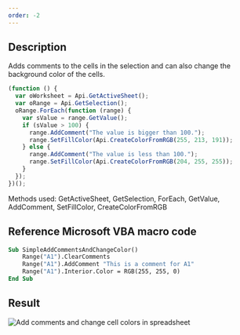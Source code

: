 ```yaml
---
order: -2
---
```


## Description

Adds comments to the cells in the selection and can also change the background color of the cells.

<!-- This code snippet is shown in the screenshot. -->

<!-- eslint-skip -->

```ts
(function () {
  var oWorksheet = Api.GetActiveSheet();
  var oRange = Api.GetSelection();
  oRange.ForEach(function (range) {
    var sValue = range.GetValue();
    if (sValue > 100) {
      range.AddComment("The value is bigger than 100.");
      range.SetFillColor(Api.CreateColorFromRGB(255, 213, 191));
    } else {
      range.AddComment("The value is less than 100.");
      range.SetFillColor(Api.CreateColorFromRGB(204, 255, 255));
    }
  });
})();
```

Methods used: GetActiveSheet, GetSelection, ForEach, GetValue, AddComment, SetFillColor, CreateColorFromRGB

## Reference Microsoft VBA macro code

<!-- code generated with AI -->

```vb
Sub SimpleAddCommentsAndChangeColor()
    Range("A1").ClearComments
    Range("A1").AddComment "This is a comment for A1"
    Range("A1").Interior.Color = RGB(255, 255, 0)
End Sub
```

## Result

<!-- imgpath -->

![Add comments and change cell colors in spreadsheet](/assets/images/plugins/add-comments-and-highlight-cells-spreadsheet.png)
